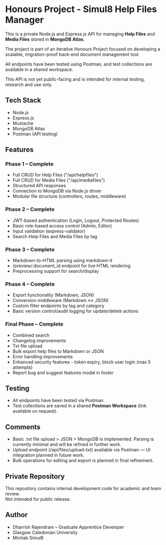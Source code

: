 # Honours Project - Simul8 Help Files Manager


This is a private Node.js and Express.js API for managing **Help Files** and **Media Files** stored in **MongoDB Atlas**.

The project is part of an iterative Honours Project focused on developing a scalable, migration-proof back-end document management tool.

All endpoints have been tested using Postman, and test collections are available in a shared workspace.

This API is not yet public-facing and is intended for internal testing, research and use only.

## Tech Stack
- Node.js
- Express.js
- Mustache
- MongoDB Atlas
- Postman (API testing)

## Features

### Phase 1 – Complete
- Full CRUD for Help Files ("/api/helpfiles")
- Full CRUD for Media Files ("/api/mediafiles")
- Structured API responses
- Connection to MongoDB via Node.js driver
- Modular file structure (controllers, routes, middleware)

### Phase 2 – Complete
- JWT-based authentication (Login, Logout, Protected Routes)
- Basic role-based access control (Admin, Editor)
- Input validation (express-validator)
- Search Help Files and Media Files by tag

### Phase 3 – Complete
- Markdown-to-HTML parsing using markdown-it
- /preview/:document_id endpoint for live HTML rendering
- Preprocessing support for search/display


### Phase 4 – Complete
- Export functionality (Markdown, JSON)
- Conversion middleware (Markdown ↔ JSON)
- Custom filter endpoints by tag and category
- Basic version control/audit logging for update/delete actions

### Final Phase – Complete
- Combined search
- Changelog improvements
- Txt file upload
- Bulk export help files to Markdown or JSON
- Error handling improvements
- Enhanced security features - token expiry, block user login (max 5 attempts)
- Report bug and suggest features modal in footer

## Testing
- All endpoints have been tested via Postman.  
- Test collections are saved in a shared **Postman Workspace** (link available on request).

## Comments
- Basic .txt file upload > JSON > MongoDB is implemented. Parsing is currently minimal and will be refined in further work. 
- Upload endpoint (/api/files/upload-txt) available via Postman — UI integration planned in future work.
- Bulk operations for editing and export is planned in final refinement.

## Private Repository
This repository contains internal development code for academic and team review.  
Not intended for public release.

## Author
- Dharrish Rajendram – Graduate Apprentice Developer
- Glasgow Caledonian University
- Minitab Simul8